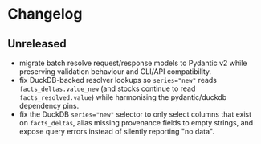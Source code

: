# Changelog

## Unreleased

- migrate batch resolve request/response models to Pydantic v2 while preserving validation behaviour and CLI/API compatibility.
- fix DuckDB-backed resolver lookups so `series="new"` reads `facts_deltas.value_new` (and stocks continue to read `facts_resolved.value`) while harmonising the pydantic/duckdb dependency pins.
- fix the DuckDB `series="new"` selector to only select columns that exist on `facts_deltas`, alias missing provenance fields to empty strings, and expose query errors instead of silently reporting "no data".
